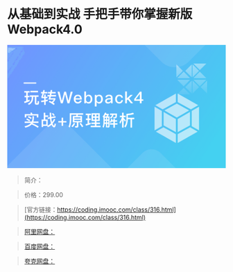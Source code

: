 # 从基础到实战 手把手带你掌握新版Webpack4.0

![img](../../assets/5fce05de09ac069905400304.png)

> 简介：

> 价格：299.00

> [官方链接：https://coding.imooc.com/class/316.html](https://coding.imooc.com/class/316.html)

> [阿里网盘：]()

> [百度网盘：]()

> [夸克网盘：]()
